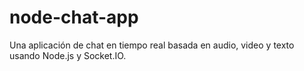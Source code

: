 # node-chat-app
Una aplicación de chat en tiempo real basada en audio, video y texto usando Node.js y Socket.IO.